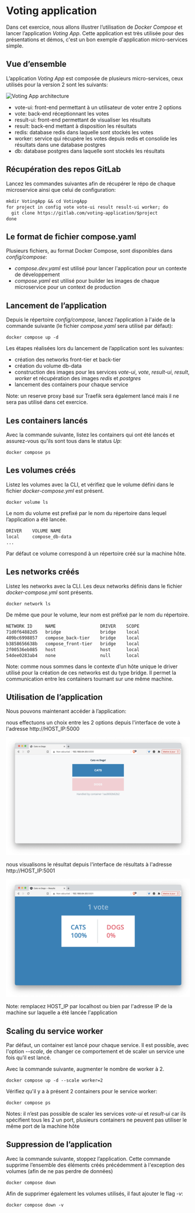 # Voting application

Dans cet exercice, nous allons illustrer l’utilisation de *Docker Compose* et lancer l’application *Voting App*. Cette application est très utilisée pour des présentations et démos, c'est un bon exemple d'application micro-services simple.

## Vue d’ensemble

L’application *Voting App* est composée de plusieurs micro-services, ceux utilisés pour la version 2 sont les suivants:

![Voting App architecture](./images/architecture-v2.png)

* vote-ui: front-end permettant à un utilisateur de voter entre 2 options
* vote: back-end réceptionnant les votes
* result-ui: front-end permettant de visualiser les résultats
* result: back-end mettant à disposition les résultats
* redis: database redis dans laquelle sont stockés les votes
* worker: service qui récupère les votes depuis redis et consolide les résultats dans une database postgres
* db: database postgres dans laquelle sont stockés les résultats

##  Récupération des repos GitLab

Lancez les commandes suivantes afin de récupérer le répo de chaque microservice ainsi que celui de configuration:

```
mkdir VotingApp && cd VotingApp
for project in config vote vote-ui result result-ui worker; do
  git clone https://gitlab.com/voting-application/$project
done
```

## Le format de fichier compose.yaml

Plusieurs fichiers, au format Docker Compose, sont disponibles dans *config/compose*:

- *compose.dev.yaml* est utilisé pour lancer l'application pour un contexte de développement
- *compose.yaml* est utilisé pour builder les images de chaque microservice pour un context de production

## Lancement de l’application

Depuis le répertoire *config/compose*, lancez l’application à l'aide de la commande suivante (le fichier *compose.yaml* sera utilisé par défaut):

```
docker compose up -d
```

Les étapes réalisées lors du lancement de l’application sont les suivantes:
* création des networks front-tier et back-tier
* création du volume db-data
* construction des images pour les services *vote-ui*, *vote*, *result-ui*, *result*, *worker* et récupération des images *redis* et *postgres*
* lancement des containers pour chaque service

Note: un reserve proxy basé sur Traefik sera également lancé mais il ne sera pas utilisé dans cet exercice.

## Les containers lancés

Avec la commande suivante, listez les containers qui ont été lancés et assurez-vous qu'ils sont tous dans le status *Up*:

```
docker compose ps
```

## Les volumes créés

Listez les volumes avec la CLI, et vérifiez que le volume défini dans le fichier *docker-compose.yml* est présent.

```
docker volume ls
```

Le nom du volume est prefixé par le nom du répertoire dans lequel l’application a été lancée.

```
DRIVER    VOLUME NAME
local     compose_db-data
...
```

Par défaut ce volume correspond à un répertoire créé sur la machine hôte.

## Les networks créés

Listez les networks avec la CLI. Les deux networks définis dans le fichier *docker-compose.yml* sont présents.

```
docker network ls
```

De même que pour le volume, leur nom est préfixé par le nom du répertoire.

```
NETWORK ID     NAME                 DRIVER    SCOPE
71d0f64882d5   bridge               bridge    local
409bc6998857   compose_back-tier    bridge    local
b3858656638b   compose_front-tier   bridge    local
2f00536eb085   host                 host      local
54dee0283ab4   none                 null      local
```

Note: comme nous sommes dans le contexte d’un hôte unique le driver utilisé pour la création de ces networks est du type bridge. Il permet la communication entre les containers tournant sur une même machine.

## Utilisation de l’application

Nous pouvons maintenant accéder à l’application:

nous effectuons un choix entre les 2 options depuis l'interface de vote à l'adresse http://HOST_IP:5000 

![Vote interface](./images/vote_interface.png)

nous visualisons le résultat depuis l'interface de résultats à l'adresse http://HOST_IP:5001

![Result interface](./images/result_interface.png)

Note: remplacez HOST_IP par localhost ou bien par l'adresse IP de la machine sur laquelle a été lancée l'application

## Scaling du service worker

Par défaut, un container est lancé pour chaque service. Il est possible, avec l'option *--scale*, de changer ce comportement et de scaler un service une fois qu’il est lancé.

Avec la commande suivante, augmenter le nombre de worker à 2.

```
docker compose up -d --scale worker=2
```

Vérifiez qu'il y a à présent 2 containers pour le service worker:

```
docker compose ps
```

Notes: il n’est pas possible de scaler les services *vote-ui* et *result-ui* car ils spécifient tous les 2 un port, plusieurs containers ne peuvent pas utiliser le même port de la machine hôte

## Suppression de l’application

Avec la commande suivante, stoppez l’application. Cette commande supprime l’ensemble des éléments créés précédemment à l'exception des volumes (afin de ne pas perdre de données)

```
docker compose down
```

Afin de supprimer également les volumes utilisés, il faut ajouter le flag *-v*:

```
docker compose down -v
```